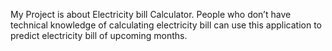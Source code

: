 My Project is about Electricity bill Calculator. 
People who don’t have technical knowledge of calculating electricity bill can use this application to predict electricity bill of upcoming months.
